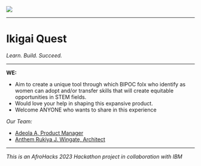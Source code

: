 <a href="https://github.com/ea-saix-dvil/iQ">
    <img align="center" src="iQ_Logo.png"/>
</a>

---

# Ikigai Quest
*Learn. Build. Succeed.*

---

**WE:**
- Aim to create a unique tool through which BIPOC folx who identify as women can adopt and/or transfer skills that will create equitable opportunities in STEM fields.
- Would love your help in shaping this expansive product.
- Welcome ANYONE who wants to share in this experience

*Our Team:*

- [Adeola A, Product Manager](https://www.linkedin.com/in/adeola-a-ba74b823?utm_source=share&utm_campaign=share_via&utm_content=profile&utm_medium=android_app)
- [Anthem Rukiya J. Wingate, Architect](https://www.linkedin.com/in/anthemrukiya?utm_source=share&utm_campaign=share_via&utm_content=profile&utm_medium=android_app)

---

*This is an AfroHacks 2023 Hackathon project in collaboration with IBM*
